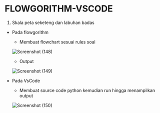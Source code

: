 # FLOWGORITHM-VSCODE

1. Skala peta seketeng dan labuhan badas
  - Pada flowgorithm
    - Membuat flowchart sesuai rules soal
    
    ![Screenshot (148)](https://user-images.githubusercontent.com/92989089/139654228-f7593782-d3dd-45e0-844e-f3f49f6c8315.png)
    
    - Output

    ![Screenshot (149)](https://user-images.githubusercontent.com/92989089/139654520-2c887e01-05d7-4cd6-9d2f-b1ac3d8e8ed7.png)
 
  - Pada VsCode
    - Membuat source code python kemudian run hingga menampilkan output
    
    ![Screenshot (150)](https://user-images.githubusercontent.com/92989089/139654796-6724df4d-b60c-4b40-99b4-4566c3539f58.png)

